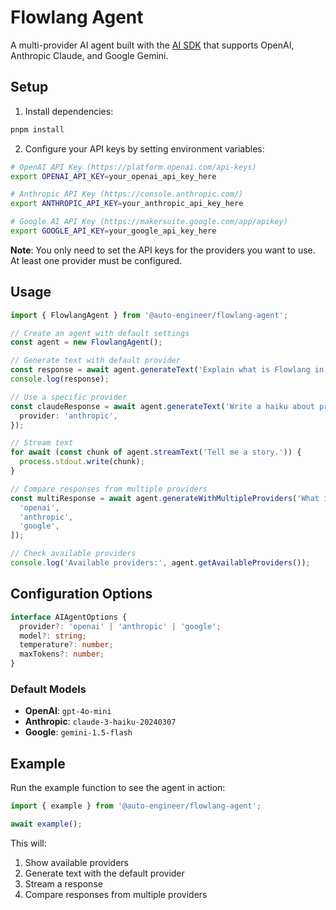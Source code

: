 # Flowlang Agent

A multi-provider AI agent built with the [AI SDK](https://ai-sdk.dev/) that supports OpenAI, Anthropic Claude, and Google Gemini.

## Setup

1. Install dependencies:

```bash
pnpm install
```

2. Configure your API keys by setting environment variables:

```bash
# OpenAI API Key (https://platform.openai.com/api-keys)
export OPENAI_API_KEY=your_openai_api_key_here

# Anthropic API Key (https://console.anthropic.com/)
export ANTHROPIC_API_KEY=your_anthropic_api_key_here

# Google AI API Key (https://makersuite.google.com/app/apikey)
export GOOGLE_API_KEY=your_google_api_key_here
```

**Note**: You only need to set the API keys for the providers you want to use. At least one provider must be configured.

## Usage

```typescript
import { FlowlangAgent } from '@auto-engineer/flowlang-agent';

// Create an agent with default settings
const agent = new FlowlangAgent();

// Generate text with default provider
const response = await agent.generateText('Explain what is Flowlang in one sentence.');
console.log(response);

// Use a specific provider
const claudeResponse = await agent.generateText('Write a haiku about programming.', {
  provider: 'anthropic',
});

// Stream text
for await (const chunk of agent.streamText('Tell me a story.')) {
  process.stdout.write(chunk);
}

// Compare responses from multiple providers
const multiResponse = await agent.generateWithMultipleProviders('What is the best programming language?', [
  'openai',
  'anthropic',
  'google',
]);

// Check available providers
console.log('Available providers:', agent.getAvailableProviders());
```

## Configuration Options

```typescript
interface AIAgentOptions {
  provider?: 'openai' | 'anthropic' | 'google';
  model?: string;
  temperature?: number;
  maxTokens?: number;
}
```

### Default Models

- **OpenAI**: `gpt-4o-mini`
- **Anthropic**: `claude-3-haiku-20240307`
- **Google**: `gemini-1.5-flash`

## Example

Run the example function to see the agent in action:

```typescript
import { example } from '@auto-engineer/flowlang-agent';

await example();
```

This will:

1. Show available providers
2. Generate text with the default provider
3. Stream a response
4. Compare responses from multiple providers
